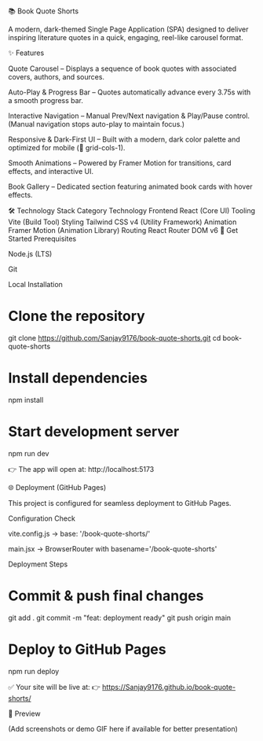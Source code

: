 📚 Book Quote Shorts

A modern, dark-themed Single Page Application (SPA) designed to deliver inspiring literature quotes in a quick, engaging, reel-like carousel format.

✨ Features

Quote Carousel – Displays a sequence of book quotes with associated covers, authors, and sources.

Auto-Play & Progress Bar – Quotes automatically advance every 3.75s with a smooth progress bar.

Interactive Navigation – Manual Prev/Next navigation & Play/Pause control. (Manual navigation stops auto-play to maintain focus.)

Responsive & Dark-First UI – Built with a modern, dark color palette and optimized for mobile (📱 grid-cols-1).

Smooth Animations – Powered by Framer Motion for transitions, card effects, and interactive UI.

Book Gallery – Dedicated section featuring animated book cards with hover effects.

🛠️ Technology Stack
Category	Technology
Frontend	React (Core UI)
Tooling	Vite (Build Tool)
Styling	Tailwind CSS v4 (Utility Framework)
Animation	Framer Motion (Animation Library)
Routing	React Router DOM v6
🚀 Get Started
Prerequisites

Node.js (LTS)

Git

Local Installation
# Clone the repository
git clone https://github.com/Sanjay9176/book-quote-shorts.git
cd book-quote-shorts

# Install dependencies
npm install

# Start development server
npm run dev


👉 The app will open at: http://localhost:5173

🌐 Deployment (GitHub Pages)

This project is configured for seamless deployment to GitHub Pages.

Configuration Check

vite.config.js → base: '/book-quote-shorts/'

main.jsx → BrowserRouter with basename='/book-quote-shorts'

Deployment Steps
# Commit & push final changes
git add .
git commit -m "feat: deployment ready"
git push origin main

# Deploy to GitHub Pages
npm run deploy


✅ Your site will be live at:
👉 https://Sanjay9176.github.io/book-quote-shorts/

📸 Preview

(Add screenshots or demo GIF here if available for better presentation)
